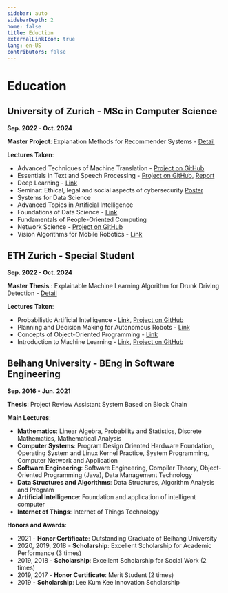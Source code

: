 ```yaml
---
sidebar: auto
sidebarDepth: 2
home: false
title: Eduction
externalLinkIcon: true
lang: en-US
contributors: false
---
```


# Education

## University of Zurich - MSc in Computer Science
**Sep. 2022 - Oct. 2024**

**Master Project**:  Explanation Methods for Recommender Systems - [Detail](https://linan1109.github.io/projects/#explainability-method-for-recommender-systems) 

**Lectures Taken**:
 - Advanced Techniques of Machine Translation - [Project on GitHub](https://github.com/linan1109/atmt_2023)
 - Essentials in Text and Speech Processing - [Project on GitHub](https://github.com/yvonne-yiqin-zhang/GPT_Generated_Text_Detection), [Report](https://linan1109.github.io/projects/essential_project_report.pdf)
 - Deep Learning - [Link](https://www.ifi.uzh.ch/en/aiml/teaching/Lecture-Deep-Learning.html)
 - Seminar: Ethical, legal and social aspects of cybersecurity [Poster](https://linan1109.github.io/projects/poster.pdf)
 - Systems for Data Science 
 - Advanced Topics in Artificial Intelligence
 - Foundations of Data Science - [Link](https://www.ifi.uzh.ch/en/dast/teaching/FDS.html) 
 - Fundamentals of People-Oriented Computing
 - Network Science - [Project on GitHub](https://github.com/davidguzmanp/Influence-Maximization-in-Twitter-as-a-Social-Network-Graph)
 - Vision Algorithms for Mobile Robotics - [Link](https://rpg.ifi.uzh.ch/teaching.html)


## ETH Zurich - Special Student
 **Sep. 2022 - Oct. 2024**

**Master Thesis** :  Explainable Machine Learning Algorithm for Drunk Driving Detection - [Detail](https://linan1109.github.io/projects/#interpretable-machine-learning-algorithm-for-drunk-driving-detection)

**Lectures Taken**:
 - Probabilistic Artificial Intelligence - [Link](https://las.inf.ethz.ch/teaching/pai-f23), [Project on GitHub](https://github.com/linan1109/Probabilistic_AI_project)
 - Planning and Decision Making for Autonomous Robots - [Link](https://idsc.ethz.ch/education/lectures/PDM4AR.html)
 - Concepts of Object-Oriented Programming - [Link](https://www.pm.inf.ethz.ch/education/courses/COOP.html)
 - Introduction to Machine Learning - [Link](https://las.inf.ethz.ch/teaching/introml-s23), [Project on GitHub](https://github.com/linan1109/IML)



## Beihang University - BEng in Software Engineering
 **Sep. 2016 - Jun. 2021**

 **Thesis**: Project Review Assistant System Based on Block Chain

**Main Lectures**:
 - **Mathematics**: Linear Algebra, Probability and Statistics, Discrete Mathematics, Mathematical Analysis
 - **Computer Systems**: Program Design Oriented Hardware Foundation,
 Operating System and Linux Kernel Practice, System Programming, Computer Network and Application
 - **Software Engineering**: Software Engineering,  Compiler Theory, Object-Oriented Programming (Java), Data Management Technology
 - **Data Structures and Algorithms**: Data Structures, Algorithm Analysis and Program
 - **Artificial Intelligence**: Foundation and application of intelligent computer
 - **Internet of Things**: Internet of Things Technology

 **Honors and Awards**:
 - 2021 - **Honor Certificate**: Outstanding Graduate of Beihang University
 - 2020, 2019, 2018 - **Scholarship**: Excellent Scholarship for Academic Performance (3 times)
 - 2019, 2018 - **Scholarship**: Excellent Scholarship for Social Work (2 times)
 - 2019, 2017 - **Honor Certificate**: Merit Student (2 times)
 - 2019 - **Scholarship**: Lee Kum Kee Innovation Scholarship
